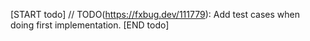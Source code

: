 <!-- TODO(https://fxbug.dev/111779): Remove this file once first impl is done. -->

[START todo]
// TODO(https://fxbug.dev/111779): Add test cases when doing first implementation.
[END todo]
